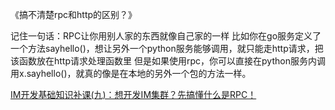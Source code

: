 《搞不清楚rpc和http的区别？》

记住一句话：RPC让你用别人家的东西就像自己家的一样
比如你在go服务定义了一个方法sayhello()，想让另外一个python服务能够调用，就只能走http请求，把该函数放在http请求处理函数里
但是如果使用rpc，你可以直接在python服务内调用x.sayhello()，就真的像是在本地的另外一个包的方法一样。


[IM开发基础知识补课(九)：想开发IM集群？先搞懂什么是RPC！](https://zhuanlan.zhihu.com/p/139203251)